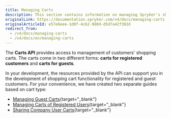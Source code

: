 ```yaml
---
title: Managing Carts
description: This section contains information on managing Spryker's shopping cart functionality for both registered and guest customers.
originalLink: https://documentation.spryker.com/v4/docs/managing-carts
originalArticleId: e57e6eee-1d0f-4cb2-980d-d5d7a42f302d
redirect_from:
  - /v4/docs/managing-carts
  - /v4/docs/en/managing-carts
---
```


The **Carts API** provides access to management of customers' shopping carts. The carts come in two different forms: **carts for registered customers** and **carts for guests**.

In your development, the resources provided by the API can support you in the development of shopping cart functionality for registered and guest customers.
For your convenience, we have created two separate guides based on cart type:

* [Managing Guest Carts](/docs/scos/dev/glue-api/202001.0/glue-api-storefront-guides/managing-carts/managing-guest-carts.html){target="_blank"}
* [Managing Carts of Registered Users](/docs/scos/dev/glue-api/202001.0/glue-api-storefront-guides/managing-carts/managing-carts-of-registered-users.html){target="_blank"}
* [Sharing Company User Carts](/docs/scos/dev/glue-api/202001.0/glue-api-storefront-guides/managing-carts/sharing-company-user-carts.html){target="_blank"}
